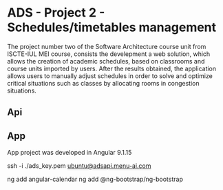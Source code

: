 # ADS - Project 2 - Schedules/timetables management

The project number two of the Software Architecture course unit from ISCTE-IUL MEI course, consists the develepment a web solution, which allows the creation of academic schedules, based on classrooms and course units imported by users.
After the results obtained, the application allows users to manually adjust schedules in order to solve and optimize critical situations such as classes by allocating rooms in congestion situations.

## Api



## App

App project was developed in Angular 9.1.15

ssh -i ./ads_key.pem ubuntu@adsapi.menu-ai.com

ng add angular-calendar
ng add @ng-bootstrap/ng-bootstrap

